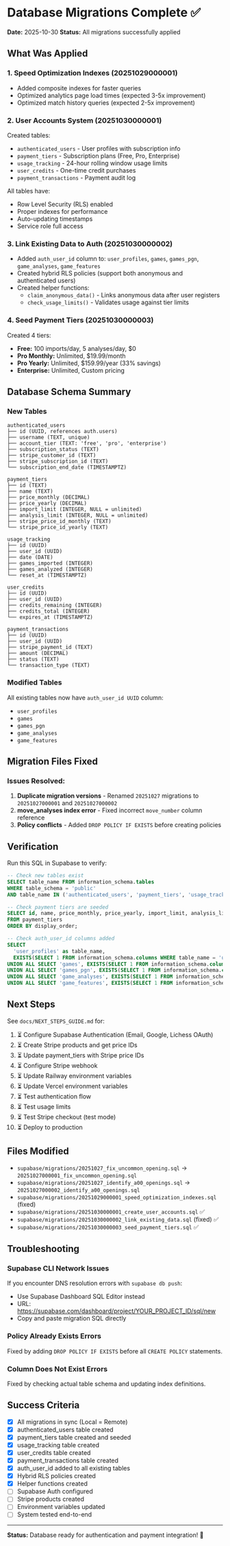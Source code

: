 # Database Migrations Complete ✅

**Date:** 2025-10-30
**Status:** All migrations successfully applied

## What Was Applied

### 1. Speed Optimization Indexes (20251029000001)
- Added composite indexes for faster queries
- Optimized analytics page load times (expected 3-5x improvement)
- Optimized match history queries (expected 2-5x improvement)

### 2. User Accounts System (20251030000001)
Created tables:
- `authenticated_users` - User profiles with subscription info
- `payment_tiers` - Subscription plans (Free, Pro, Enterprise)
- `usage_tracking` - 24-hour rolling window usage limits
- `user_credits` - One-time credit purchases
- `payment_transactions` - Payment audit log

All tables have:
- Row Level Security (RLS) enabled
- Proper indexes for performance
- Auto-updating timestamps
- Service role full access

### 3. Link Existing Data to Auth (20251030000002)
- Added `auth_user_id` column to: `user_profiles`, `games`, `games_pgn`, `game_analyses`, `game_features`
- Created hybrid RLS policies (support both anonymous and authenticated users)
- Created helper functions:
  - `claim_anonymous_data()` - Links anonymous data after user registers
  - `check_usage_limits()` - Validates usage against tier limits

### 4. Seed Payment Tiers (20251030000003)
Created 4 tiers:
- **Free:** 100 imports/day, 5 analyses/day, $0
- **Pro Monthly:** Unlimited, $19.99/month
- **Pro Yearly:** Unlimited, $159.99/year (33% savings)
- **Enterprise:** Unlimited, Custom pricing

## Database Schema Summary

### New Tables
```
authenticated_users
├── id (UUID, references auth.users)
├── username (TEXT, unique)
├── account_tier (TEXT: 'free', 'pro', 'enterprise')
├── subscription_status (TEXT)
├── stripe_customer_id (TEXT)
├── stripe_subscription_id (TEXT)
└── subscription_end_date (TIMESTAMPTZ)

payment_tiers
├── id (TEXT)
├── name (TEXT)
├── price_monthly (DECIMAL)
├── price_yearly (DECIMAL)
├── import_limit (INTEGER, NULL = unlimited)
├── analysis_limit (INTEGER, NULL = unlimited)
├── stripe_price_id_monthly (TEXT)
└── stripe_price_id_yearly (TEXT)

usage_tracking
├── id (UUID)
├── user_id (UUID)
├── date (DATE)
├── games_imported (INTEGER)
├── games_analyzed (INTEGER)
└── reset_at (TIMESTAMPTZ)

user_credits
├── id (UUID)
├── user_id (UUID)
├── credits_remaining (INTEGER)
├── credits_total (INTEGER)
└── expires_at (TIMESTAMPTZ)

payment_transactions
├── id (UUID)
├── user_id (UUID)
├── stripe_payment_id (TEXT)
├── amount (DECIMAL)
├── status (TEXT)
└── transaction_type (TEXT)
```

### Modified Tables
All existing tables now have `auth_user_id UUID` column:
- `user_profiles`
- `games`
- `games_pgn`
- `game_analyses`
- `game_features`

## Migration Files Fixed

### Issues Resolved:
1. **Duplicate migration versions** - Renamed `20251027` migrations to `20251027000001` and `20251027000002`
2. **move_analyses index error** - Fixed incorrect `move_number` column reference
3. **Policy conflicts** - Added `DROP POLICY IF EXISTS` before creating policies

## Verification

Run this SQL in Supabase to verify:

```sql
-- Check new tables exist
SELECT table_name FROM information_schema.tables
WHERE table_schema = 'public'
AND table_name IN ('authenticated_users', 'payment_tiers', 'usage_tracking', 'user_credits', 'payment_transactions');

-- Check payment tiers are seeded
SELECT id, name, price_monthly, price_yearly, import_limit, analysis_limit
FROM payment_tiers
ORDER BY display_order;

-- Check auth_user_id columns added
SELECT
  'user_profiles' as table_name,
  EXISTS(SELECT 1 FROM information_schema.columns WHERE table_name = 'user_profiles' AND column_name = 'auth_user_id') as has_auth_user_id
UNION ALL SELECT 'games', EXISTS(SELECT 1 FROM information_schema.columns WHERE table_name = 'games' AND column_name = 'auth_user_id')
UNION ALL SELECT 'games_pgn', EXISTS(SELECT 1 FROM information_schema.columns WHERE table_name = 'games_pgn' AND column_name = 'auth_user_id')
UNION ALL SELECT 'game_analyses', EXISTS(SELECT 1 FROM information_schema.columns WHERE table_name = 'game_analyses' AND column_name = 'auth_user_id')
UNION ALL SELECT 'game_features', EXISTS(SELECT 1 FROM information_schema.columns WHERE table_name = 'game_features' AND column_name = 'auth_user_id');
```

## Next Steps

See `docs/NEXT_STEPS_GUIDE.md` for:

1. ⏳ Configure Supabase Authentication (Email, Google, Lichess OAuth)
2. ⏳ Create Stripe products and get price IDs
3. ⏳ Update payment_tiers with Stripe price IDs
4. ⏳ Configure Stripe webhook
5. ⏳ Update Railway environment variables
6. ⏳ Update Vercel environment variables
7. ⏳ Test authentication flow
8. ⏳ Test usage limits
9. ⏳ Test Stripe checkout (test mode)
10. ⏳ Deploy to production

## Files Modified

- `supabase/migrations/20251027_fix_uncommon_opening.sql` → `20251027000001_fix_uncommon_opening.sql`
- `supabase/migrations/20251027_identify_a00_openings.sql` → `20251027000002_identify_a00_openings.sql`
- `supabase/migrations/20251029000001_speed_optimization_indexes.sql` (fixed)
- `supabase/migrations/20251030000001_create_user_accounts.sql` ✅
- `supabase/migrations/20251030000002_link_existing_data.sql` (fixed) ✅
- `supabase/migrations/20251030000003_seed_payment_tiers.sql` ✅

## Troubleshooting

### Supabase CLI Network Issues
If you encounter DNS resolution errors with `supabase db push`:
- Use Supabase Dashboard SQL Editor instead
- URL: https://supabase.com/dashboard/project/YOUR_PROJECT_ID/sql/new
- Copy and paste migration SQL directly

### Policy Already Exists Errors
Fixed by adding `DROP POLICY IF EXISTS` before all `CREATE POLICY` statements.

### Column Does Not Exist Errors
Fixed by checking actual table schema and updating index definitions.

## Success Criteria

- [x] All migrations in sync (Local = Remote)
- [x] authenticated_users table created
- [x] payment_tiers table created and seeded
- [x] usage_tracking table created
- [x] user_credits table created
- [x] payment_transactions table created
- [x] auth_user_id added to all existing tables
- [x] Hybrid RLS policies created
- [x] Helper functions created
- [ ] Supabase Auth configured
- [ ] Stripe products created
- [ ] Environment variables updated
- [ ] System tested end-to-end

---

**Status:** Database ready for authentication and payment integration! 🚀
